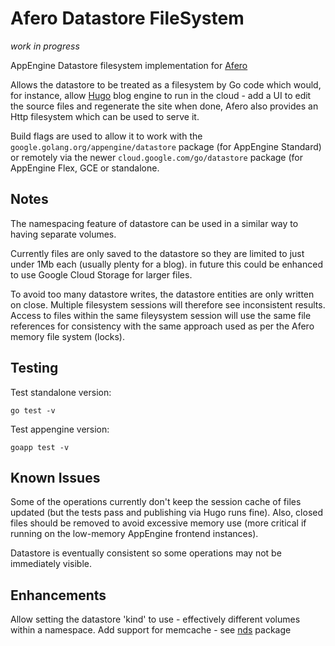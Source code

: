 # Afero Datastore FileSystem

_work in progress_

AppEngine Datastore filesystem implementation for [Afero](https://github.com/spf13/afero)

Allows the datastore to be treated as a filesystem by Go code which would, for instance, allow [Hugo](https://github.com/spf13/hugo) blog engine to run in the cloud - add a UI to edit the source files and regenerate the site when done, Afero also provides an Http filesystem which can be used to serve it.

Build flags are used to allow it to work with the `google.golang.org/appengine/datastore` package (for AppEngine Standard) or remotely via the newer `cloud.google.com/go/datastore` package (for AppEngine Flex, GCE or standalone.

## Notes

The namespacing feature of datastore can be used in a similar way to having separate volumes.

Currently files are only saved to the datastore so they are limited to just under 1Mb  each (usually plenty for a blog). in future this could be enhanced to use Google Cloud Storage for larger files.

To avoid too many datastore writes, the datastore entities are only written on close. Multiple filesystem sessions will therefore see inconsistent results. Access to files within the same fileysystem session will use the same file references for consistency with the same approach used as per the Afero memory file system (locks).

## Testing

Test standalone version:

    go test -v

Test appengine version:

    goapp test -v

## Known Issues

Some of the operations currently don't keep the session cache of files updated (but the tests pass and publishing via Hugo runs fine). Also, closed files should be removed to avoid excessive memory use (more critical if running on the low-memory AppEngine frontend instances).

Datastore is eventually consistent so some operations may not be immediately visible.

## Enhancements

Allow setting the datastore 'kind' to use - effectively different volumes within a namespace.
Add support for memcache - see [nds](https://github.com/qedus/nds) package